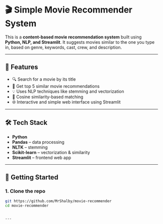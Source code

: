 # 🎬 Simple Movie Recommender System

This is a **content-based movie recommendation system** built using **Python, NLP, and Streamlit**. It suggests movies similar to the one you type in, based on genre, keywords, cast, crew, and description.

---

## 📌 Features

- 🔍 Search for a movie by its title
- 🤖 Get top 5 similar movie recommendations
- 💡 Uses NLP techniques like stemming and vectorization
- 🧠 Cosine similarity-based matching
- 🌐 Interactive and simple web interface using Streamlit

---

## 🛠️ Tech Stack

- **Python**
- **Pandas** – data processing
- **NLTK** – stemming
- **Scikit-learn** – vectorization & similarity
- **Streamlit** – frontend web app

---

## 🚀 Getting Started

### 1. Clone the repo

```bash
git https://github.com/MrShalby/movie-recommender
cd movie-recommender


---
